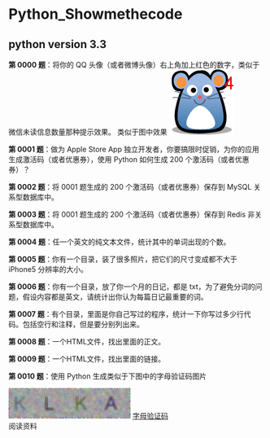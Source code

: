 # Python_Showmethecode
## python version 3.3



**第 0000 题**：将你的 QQ 头像（或者微博头像）右上角加上红色的数字，类似于微信未读信息数量那种提示效果。 类似于图中效果
![0000](https://github.com/Sartoon/Python_Showmethecode/blob/master/Pic/0000.png)

**第 0001 题**：做为 Apple Store App 独立开发者，你要搞限时促销，为你的应用生成激活码（或者优惠券），使用 Python 如何生成 200 个激活码（或者优惠券）？


**第 0002 题**：将 0001 题生成的 200 个激活码（或者优惠券）保存到 MySQL 关系型数据库中。

**第 0003 题**：将 0001 题生成的 200 个激活码（或者优惠券）保存到 Redis 非关系型数据库中。

**第 0004 题**：任一个英文的纯文本文件，统计其中的单词出现的个数。

**第 0005 题**：你有一个目录，装了很多照片，把它们的尺寸变成都不大于 iPhone5 分辨率的大小。

**第 0006 题**：你有一个目录，放了你一个月的日记，都是 txt，为了避免分词的问题，假设内容都是英文，请统计出你认为每篇日记最重要的词。

**第 0007 题**：有个目录，里面是你自己写过的程序，统计一下你写过多少行代码。包括空行和注释，但是要分别列出来。

**第 0008 题**：一个HTML文件，找出里面的正文。

**第 0009 题**：一个HTML文件，找出里面的链接。

**第 0010 题**：使用 Python 生成类似于下图中的字母验证码图片

![0010](https://github.com/Sartoon/Python_Showmethecode/blob/master/Pic/0010.jpg)
[字母验证码](http://stackoverflow.com/questions/2823316/generate-a-random-letter-in-python)  
阅读资料
